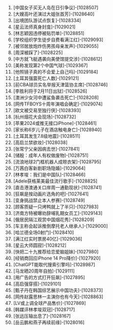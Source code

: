 
1. [中国女子买无人岛在日引争议]-[1028507]
1. [大嫂高叶还演过大姐张首芳]-[1028640]
1. [出境团队游试点恢复]-[1028334]
1. [星云法师真身封龛]-[1029021]
1. [林志颖因违停被贴罚单]-[1028851]
1. [学校组织学生徒步自费看满江红]-[1029093]
1. [被邻居放炮炸伤男孩母亲发声]-[1029055]
1. [周深被踩了]-[1028225]
1. [中方就飞艇遇袭向美使馆提交涉]-[1028612]
1. [美称发现第2个中国气球]-[1029367]
1. [他照镜子真的不会爱上自己吗]-[1029184]
1. [土耳其强震死亡人数]-[1029121]
1. [前CBA球员实名举报天津篮协主席]-[1028746]
1. [李胜利将于2月11日出狱]-[1028526]
1. [澳洲少女河中遭鲨鱼袭击死亡]-[1028208]
1. [网传TFBOYS十周年演唱会确定]-[1029074]
1. [欧文被交易至独行侠]-[1028393]
1. [杭州烟花大会现场]-[1028732]
1. [苹果2024或推无接口iPhone]-[1028461]
1. [家长称6岁儿子在酒店触电身亡]-[1028940]
1. [土耳其发生7.8级地震]-[1028511]
1. [高启兰禁欲妆]-[1028038]
1. [张常宁父亲因病去世]-[1027841]
1. [储殷：成年人有权做废物]-[1028751]
1. [流浪地球2门框机器人成晾衣架]-[1028795]
1. [万茜白客新剧职场隐婚]-[1029064]
1. [林孝埈：我们是中国队]-[1028466]
1. [Adele获格莱美最佳流行歌手]-[1028825]
1. [直击港澳通关口岸周一通勤现状]-[1028741]
1. [狂飙是按动画片选角的吧]-[1027641]
1. [变身挑战禁止本人参赛]-[1028749]
1. [顾客质疑一只烤鸭就上了半只]-[1027983]
1. [济南方特被曝劝辞哺乳期女员工]-[1029143]
1. [俄居民隔江观赏中国烟花秀]-[1028209]
1. [车主称会起诉推倒摩托老人继承人]-[1029000]
1. [哈兰德全场0射门]-[1028410]
1. [满江红实时票房40亿]-[1029036]
1. [星云大师圆寂]-[1028212]
1. [快把二十九推荐给恋爱脑姐妹]-[1027980]
1. [经销商回应iPhone 14 Pro降价]-[1027920]
1. [ChatGPT能取代搜索引擎吗]-[1028987]
1. [马龙晒20周年自拍]-[1029111]
1. [用广告的方式打开狂飙]-[1027895]
1. [高启强穿搭]-[1029101]
1. [甄子丹在韩国综艺展示中国功夫]-[1028373]
1. [网传赵露思林一主演你也有今天]-[1028863]
1. [LV或上调全球产品售价]-[1027869]
1. [韩媒评林孝埈双冠]-[1028717]
1. [张远压轴出息了]-[1028167]
1. [岳云鹏和燕子再续前缘]-[1028016]